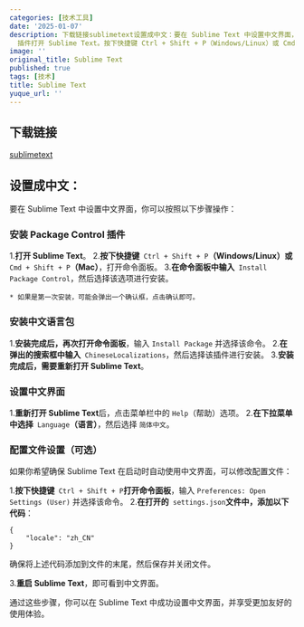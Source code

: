 ```yaml
---
categories: [技术工具]
date: '2025-01-07'
description: 下载链接sublimetext设置成中文：要在 Sublime Text 中设置中文界面，你可以按照以下步骤操作：安装 Package Control
  插件打开 Sublime Text。按下快捷键 Ctrl + Shift + P（Windows/Linux）或 Cmd + Shift + ...
image: ''
original_title: Sublime Text
published: true
tags: [技术]
title: Sublime Text
yuque_url: ''
---
```


## 下载链接

[sublimetext](https://www.sublimetext.com/)

## 设置成中文：

要在 Sublime Text 中设置中文界面，你可以按照以下步骤操作：

### 安装 Package Control 插件

  1.**打开 Sublime Text**。
  2.**按下快捷键**` Ctrl + Shift + P`**（Windows/Linux）或**` Cmd + Shift + P`**（Mac）**，打开命令面板。
  3.**在命令面板中输入**` Install Package Control`，然后选择该选项进行安装。

    * 如果是第一次安装，可能会弹出一个确认框，点击确认即可。

### 安装中文语言包

  1.**安装完成后，再次打开命令面板**，输入 `Install Package` 并选择该命令。
  2.**在弹出的搜索框中输入**` ChineseLocalizations`，然后选择该插件进行安装。
  3.**安装完成后，需要重新打开 Sublime Text**。

### 设置中文界面

  1.**重新打开 Sublime Text**后，点击菜单栏中的 `Help`（帮助）选项。
  2.**在下拉菜单中选择**` Language`**（语言）**，然后选择 `简体中文`。

### 配置文件设置（可选）

如果你希望确保 Sublime Text 在启动时自动使用中文界面，可以修改配置文件：

  1.**按下快捷键**` Ctrl + Shift + P`**打开命令面板**，输入 `Preferences: Open Settings (User)` 并选择该命令。
  2.**在打开的**` settings.json`**文件中，添加以下代码**：

    
    
    {
        "locale": "zh_CN"
    }

确保将上述代码添加到文件的末尾，然后保存并关闭文件。

  3.**重启 Sublime Text**，即可看到中文界面。

通过这些步骤，你可以在 Sublime Text 中成功设置中文界面，并享受更加友好的使用体验。

